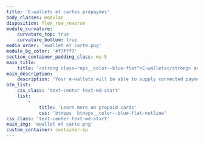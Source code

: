 ```yaml
---
title: 'E-wallets et cartes prépayées'
body_classes: modular
disposition: flex_row_reverse
module_curvature:
    curvature_top: true
    curvature_bottom: true
media_order: 'ewallet et carte.png'
module_bg_color: '#f7f7f7'
section_container_padding_class: my-5
main_title:
    title: '<strong class="eps__color--blue-flat">E-wallets</strong> and prepaid cards'
main_description:
    description: 'Your e-wallets will be able to supply connected payment media, in particular rechargeable payment cards. Each holder of an e-wallet will be able to reload their cards in real time and use their funds instantly in store, withdraw money from an ATM or make an online purchase.'
btn_list:
    css_class: 'text-center text-md-start'
    list:
        -
            title: 'Learn more on prepaid cards'
            css: 'btneps  btneps__color--blue-flat-outline'
css_class: 'text-center text-md-start'
main_img: 'ewallet et carte.png'
custom_container: container-sp
---
```


